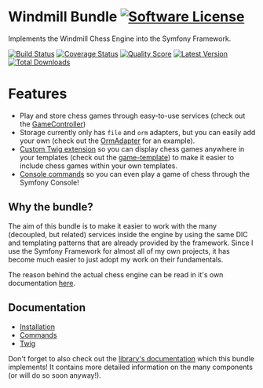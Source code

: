 # Windmill Bundle [![Software License](https://img.shields.io/badge/license-MIT-brightgreen.svg?style=flat-square)](https://github.com/cleentfaar/CLWindmillBundle/tree/master/LICENSE.md)

Implements the Windmill Chess Engine into the Symfony Framework.

[![Build Status](https://img.shields.io/travis/cleentfaar/CLWindmillBundle/master.svg?style=flat-square)](https://travis-ci.org/cleentfaar/CLWindmillBundle)
[![Coverage Status](https://img.shields.io/scrutinizer/coverage/g/cleentfaar/CLWindmillBundle.svg?style=flat-square)](https://scrutinizer-ci.com/g/cleentfaar/CLWindmillBundle/code-structure)
[![Quality Score](https://img.shields.io/scrutinizer/g/cleentfaar/CLWindmillBundle.svg?style=flat-square)](https://scrutinizer-ci.com/g/cleentfaar/CLWindmillBundle)
[![Latest Version](https://img.shields.io/github/release/cleentfaar/CLWindmillBundle.svg?style=flat-square)](https://github.com/cleentfaar/CLWindmillBundle/releases)
[![Total Downloads](https://img.shields.io/packagist/dt/cleentfaar/windmill-bundle.svg?style=flat-square)](https://packagist.org/packages/cleentfaar/CLWindmillBundle)


# Features

- Play and store chess games through easy-to-use services (check out the [GameController](https://github.com/cleentfaar/CLWindmillBundle/tree/master/Controller/GameController.php))
- Storage currently only has `file` and `orm` adapters, but you can easily add your own (check out the [OrmAdapter](https://github.com/cleentfaar/windmill/tree/master/Storage/Adapter/OrmAdapter.php) for an example).
- [Custom Twig extension](https://github.com/cleentfaar/CLWindmillBundle/tree/master/Resources/doc/twig.md) so you can display chess games anywhere in your templates (check out the [game-template](https://github.com/cleentfaar/CLWindmillBundle/tree/master/Resources/views/Game/index.html.twig)) to make it easier to include chess games within your own templates.
- [Console commands](https://github.com/cleentfaar/CLWindmillBundle/tree/master/Resources/doc/console.md) so you can even play a game of chess through the Symfony Console!


## Why the bundle?

The aim of this bundle is to make it easier to work with the many (decoupled, but related) services inside the engine by
using the same DIC and templating patterns that are already provided by the framework. Since I use the Symfony Framework
for almost all of my own projects, it has become much easier to just adopt my work on their fundamentals.

The reason behind the actual chess engine can be read in it's own documentation [here](https://github.com/cleentfaar/windmill).


## Documentation

- [Installation](https://github.com/cleentfaar/CLWindmillBundle/tree/master/Resources/doc/installation.md)
- [Commands](https://github.com/cleentfaar/CLWindmillBundle/tree/master/Resources/doc/commands.md)
- [Twig](https://github.com/cleentfaar/CLWindmillBundle/tree/master/Resources/doc/twig.md)

Don't forget to also check out the [library's documentation](https://github.com/cleentfaar/windmill) which this bundle
implements! It contains more detailed information on the many components (or will do so soon anyway!).